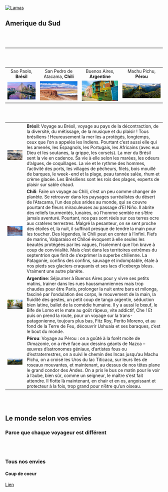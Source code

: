 
<!-- Big image> -->
[![Lamas](https://lesglobeblogueurs.com/wp-content/uploads/2016/06/DSC03839-scaled.jpg)](https://lesglobeblogueurs.com/paysages-parcs-naturels-amerique-sud-latine/)



## Amerique du Sud
<br><br>
***
<br><br>

|   |  |  |  |
|:---------:|:--------:|:------------:|:--------:|
| Sao Paolo, **Brésil** | San Pedro de Atacama, **Chili** | Buenos Aires, **Argentine**  | Machu Pichu, **Pérou** |
|![Sao Paolo](assets\img\sao-paulo-s.jpeg) | ![San Pedro](assets\img\Atacama-s.jpg) |![Buenos Aires](assets\img\buenos-aires-s.jpg) | ![Machu Pichu](assets\img\machu-picchu-s.jpg) | 
<br><br>


| | |
|--:|:--|
|![Sao Paolo](assets\bresil-m.jpg)| **Brésil**: Voyage au Brésil, voyage au pays de la décontraction, de la diversité, du métissage, de la musique et du plaisir ! Tous brésiliens ! Heureusement la mer les a protégés, longtemps, ceux que l’on a appelés les Indiens. Pourtant c’est aussi elle qui les amenés, les Espagnols, les Portugais, les Africains (avec eux Dieu et les soutanes, la grippe, les corsets). La mer du Brésil sent la vie en cadence. Sa vie à elle selon les marées, les odeurs d’algues, de coquillages. La vie et le rythme des hommes, l’activité des ports, les villages de pêcheurs, filets, bois mouillé de barques, le week-end et la plage, peau tannée salée, rhum et crème glacée. Les Brésiliens sont les rois des plages, experts de plaisir sur sable chaud.|
|![San Pedro](assets\valle-luna_luna_m.jpg) | **Chili**: Faire un voyage au Chili, c’est un peu comme changer de planète. Se retrouver dans les paysages surréalistes du désert de l’Atacama, l’un des plus arides au monde, qui se couvre pourtant de fleurs miraculeuses au passage d’El Niño. Il abrite des reliefs tourmentés, lunaires, où l’homme semble ne s’être jamais aventuré. Pourtant, nos pas sont réels sur ces terres ocre aux cratères terrestres. Malgré la pesanteur, on se sent proche des étoiles et, la nuit, il suffirait presque de tendre la main pour les toucher. Des légendes, le Chili peut en conter à l’infini. Fiefs de marins, Valparaiso et Chiloé évoquent à elle seules les beautés protégées par les vagues, l’isolement que l’on brave à coup de convivialité. Mais c’est dans les territoires extrêmes du septentrion que finit de s’exprimer la superbe chilienne. La Patagonie, confins des confins, sauvage et indomptable, étale à nos pieds ses glaciers craquants et ses lacs d’icebergs bleus. Vraiment une autre planète.  |
|![Buenos Aires](assets\bs-as-m.jpeg) |**Argentine**: Séjourner à Buenos Aires pour y vivre ses petits matins, trainer dans les rues haussmanniennes mais trop chaudes pour être Paris, prolonger la nuit entre bars et milonga, fasciné par l’ondulation des corps, le mouvement de la main, la fluidité des gestes, un petit coup de tango argentin, séduction bien latine, ballet de la comédie humaine. Il y a aussi le bœuf, le Bife de Lomo et le mate au goût râpeux, vite addictif, Che ! Et puis on prend la route, pour un voyage sur la trans-patagonienne, toujours plus bas, Fitz Roy, Perito Moreno, et au fond de la Terre de Feu, découvrir Ushuaia et ses baraques, c’est le bout du monde.|
|![Machu Pichu](assets\machu-picchu-m.jpg) |**Pérou**: Voyage au Pérou : on a goûté à la forêt moite de l’Amazonie, on a rêvé face aux dessins géants de Nazca – œuvres d’astronomes géniaux, d’artistes fous ou d’extraterrestres, on a suivi le chemin des Incas jusqu’au Machu Pichu, on a croisé les Uros du lac Titicaca, sur leurs îles de roseaux mouvantes, et maintenant, au dessus de nos têtes plane le grand condor des Andes. On a pris le bus ce matin pour le voir à l’aube, bien sûr, comme un seigneur, le maître s’est fait attendre. Il flotte là maintenant, en chair et en os, angoissant et protecteur à la fois, trop grand pour n’être qu’un oiseau.|


 
<br>
<br>

## Le monde selon vos envies
### Parce que chaque voyageur est différent 


<br>
<br>

### Tous nos envies

#### Coup de coeur 
[Lien](http://www.google.fr)
<!-- redirige vers une autre page "Coup de coeurs"-->



